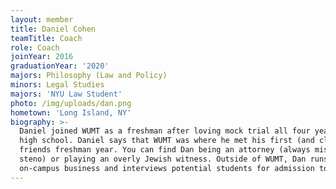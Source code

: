 ```yaml
---
layout: member
title: Daniel Cohen
teamTitle: Coach
role: Coach
joinYear: 2016
graduationYear: '2020'
majors: Philosophy (Law and Policy)
minors: Legal Studies
majors: 'NYU Law Student'
photo: /img/uploads/dan.png
hometown: 'Long Island, NY'
biography: >-
  Daniel joined WUMT as a freshman after loving mock trial all four years of
  high school. Daniel says that WUMT was where he met his first (and closest)
  friends freshman year. You can find Dan being an attorney (always missing his
  steno) or playing an overly Jewish witness. Outside of WUMT, Dan runs his own
  on-campus business and interviews potential students for admission to WashU.
---
```

